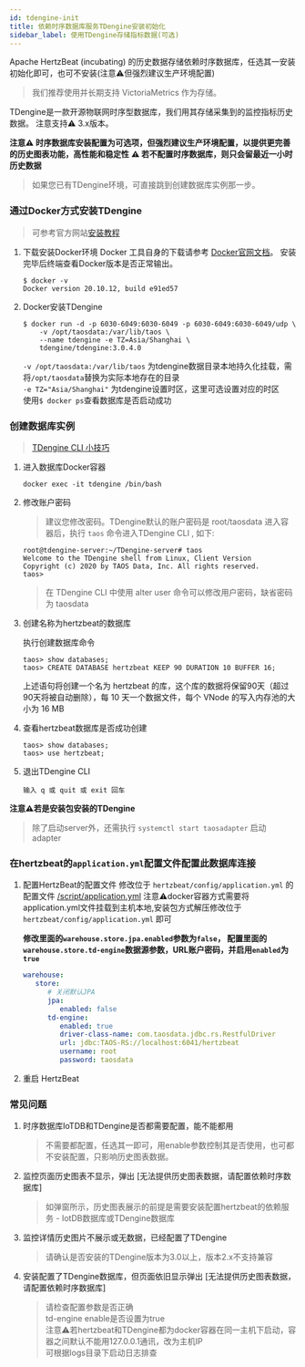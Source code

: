 ```yaml
---
id: tdengine-init  
title: 依赖时序数据库服务TDengine安装初始化        
sidebar_label: 使用TDengine存储指标数据(可选)
---
```


Apache HertzBeat (incubating) 的历史数据存储依赖时序数据库，任选其一安装初始化即可，也可不安装(注意⚠️但强烈建议生产环境配置)

> 我们推荐使用并长期支持 VictoriaMetrics 作为存储。

TDengine是一款开源物联网时序型数据库，我们用其存储采集到的监控指标历史数据。 注意支持⚠️ 3.x版本。

**注意⚠️ 时序数据库安装配置为可选项，但强烈建议生产环境配置，以提供更完善的历史图表功能，高性能和稳定性**
**⚠️ 若不配置时序数据库，则只会留最近一小时历史数据**

> 如果您已有TDengine环境，可直接跳到创建数据库实例那一步。

### 通过Docker方式安装TDengine

> 可参考官方网站[安装教程](https://docs.taosdata.com/get-started/docker/)  

1. 下载安装Docker环境
Docker 工具自身的下载请参考 [Docker官网文档](https://docs.docker.com/get-docker/)。
安装完毕后终端查看Docker版本是否正常输出。

   ```shell
   $ docker -v
   Docker version 20.10.12, build e91ed57
   ```

2. Docker安装TDengine

   ```shell
   $ docker run -d -p 6030-6049:6030-6049 -p 6030-6049:6030-6049/udp \
       -v /opt/taosdata:/var/lib/taos \ 
       --name tdengine -e TZ=Asia/Shanghai \
       tdengine/tdengine:3.0.4.0
   ```

   `-v /opt/taosdata:/var/lib/taos` 为tdengine数据目录本地持久化挂载，需将`/opt/taosdata`替换为实际本地存在的目录  
   `-e TZ="Asia/Shanghai"` 为tdengine设置时区，这里可选设置对应的时区  
    使用```$ docker ps```查看数据库是否启动成功

### 创建数据库实例

> [TDengine CLI 小技巧](https://docs.taosdata.com/develop/model/)

1. 进入数据库Docker容器

   ```
   docker exec -it tdengine /bin/bash
   ```

2. 修改账户密码

   > 建议您修改密码。TDengine默认的账户密码是 root/taosdata
   > 进入容器后，执行 `taos` 命令进入TDengine CLI , 如下:

   ```
   root@tdengine-server:~/TDengine-server# taos
   Welcome to the TDengine shell from Linux, Client Version
   Copyright (c) 2020 by TAOS Data, Inc. All rights reserved.
   taos>
   ```

   > 在 TDengine CLI 中使用 alter user 命令可以修改用户密码，缺省密码为 taosdata

3. 创建名称为hertzbeat的数据库

   执行创建数据库命令

   ```
   taos> show databases;
   taos> CREATE DATABASE hertzbeat KEEP 90 DURATION 10 BUFFER 16;
   ```

   上述语句将创建一个名为 hertzbeat 的库，这个库的数据将保留90天（超过90天将被自动删除），每 10 天一个数据文件，每个 VNode 的写入内存池的大小为 16 MB

4. 查看hertzbeat数据库是否成功创建

   ```
   taos> show databases;
   taos> use hertzbeat;
   ```

5. 退出TDengine CLI

   ```
   输入 q 或 quit 或 exit 回车
   ```

**注意⚠️若是安装包安装的TDengine**

> 除了启动server外，还需执行 `systemctl start taosadapter` 启动 adapter

### 在hertzbeat的`application.yml`配置文件配置此数据库连接

1. 配置HertzBeat的配置文件
   修改位于 `hertzbeat/config/application.yml` 的配置文件 [/script/application.yml](https://github.com/apache/hertzbeat/raw/master/script/application.yml)
   注意⚠️docker容器方式需要将application.yml文件挂载到主机本地,安装包方式解压修改位于 `hertzbeat/config/application.yml` 即可

   **修改里面的`warehouse.store.jpa.enabled`参数为`false`， 配置里面的`warehouse.store.td-engine`数据源参数，URL账户密码，并启用`enabled`为`true`**

   ```yaml
   warehouse:
      store:
         # 关闭默认JPA
         jpa:
            enabled: false
         td-engine:
            enabled: true
            driver-class-name: com.taosdata.jdbc.rs.RestfulDriver
            url: jdbc:TAOS-RS://localhost:6041/hertzbeat
            username: root
            password: taosdata
   ```

2. 重启 HertzBeat

### 常见问题

1. 时序数据库IoTDB和TDengine是否都需要配置，能不能都用

   > 不需要都配置，任选其一即可，用enable参数控制其是否使用，也可都不安装配置，只影响历史图表数据。

2. 监控页面历史图表不显示，弹出 [无法提供历史图表数据，请配置依赖时序数据库]

   > 如弹窗所示，历史图表展示的前提是需要安装配置hertzbeat的依赖服务 - IotDB数据库或TDengine数据库

3. 监控详情历史图片不展示或无数据，已经配置了TDengine

   > 请确认是否安装的TDengine版本为3.0以上，版本2.x不支持兼容

4. 安装配置了TDengine数据库，但页面依旧显示弹出 [无法提供历史图表数据，请配置依赖时序数据库]

   > 请检查配置参数是否正确  
   > td-engine enable是否设置为true  
   > 注意⚠️若hertzbeat和TDengine都为docker容器在同一主机下启动，容器之间默认不能用127.0.0.1通讯，改为主机IP  
   > 可根据logs目录下启动日志排查
